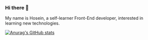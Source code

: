 ### Hi there 👋

My name is Hosein, a self-learner Front-End developer, interested in learning new technologies. 


[![Anurag's GitHub stats](https://github-readme-stats.vercel.app/api?username=anuraghazra)](https://github.com/anuraghazra/github-readme-stats)



